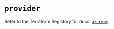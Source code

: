 # `provider`

Refer to the Terraform Registory for docs: [`azurerm`](https://registry.terraform.io/providers/hashicorp/azurerm/3.75.0/docs).
